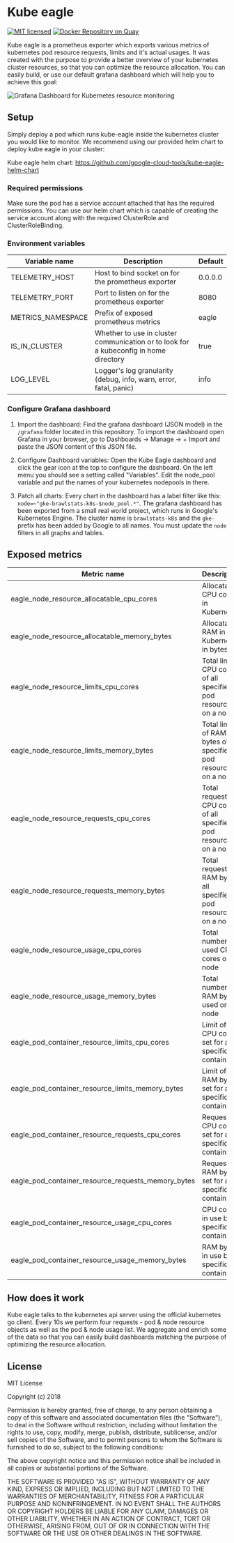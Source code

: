 # Kube eagle

<!-- prettier-ignore -->
[![MIT licensed](https://img.shields.io/badge/license-MIT-blue.svg)](https://raw.githubusercontent.com/google-cloud-tools/kube-eagle/master/LICENSE)
[![Docker Repository on Quay](https://quay.io/repository/google-cloud-tools/kube-eagle/status "Docker Repository on Quay")](https://quay.io/repository/google-cloud-tools/kube-eagle)

Kube eagle is a prometheus exporter which exports various metrics of kubernetes pod resource requests, limits and it's actual usages. It was created with the purpose to provide a better overview of your kubernetes cluster resources, so that you can optimize the resource allocation. You can easily build, or use our default grafana dashboard which will help you to achieve this goal:

![Grafana Dashboard for Kubernetes resource monitoring](https://raw.githubusercontent.com/google-cloud-tools/kube-eagle/master/grafana-sample.png)

## Setup

Simply deploy a pod which runs kube-eagle inside the kubernetes cluster you would like to monitor. We recommend using our provided helm chart to deploy kube eagle in your cluster:

Kube eagle helm chart: https://github.com/google-cloud-tools/kube-eagle-helm-chart

### Required permissions

Make sure the pod has a service account attached that has the required permissions. You can use our helm chart which is capable of creating the service account along with the required ClusterRole and ClusterRoleBinding.

### Environment variables

| Variable name     | Description                                                                           | Default |
| ----------------- | ------------------------------------------------------------------------------------- | ------- |
| TELEMETRY_HOST    | Host to bind socket on for the prometheus exporter                                    | 0.0.0.0 |
| TELEMETRY_PORT    | Port to listen on for the prometheus exporter                                         | 8080    |
| METRICS_NAMESPACE | Prefix of exposed prometheus metrics                                                  | eagle   |
| IS_IN_CLUSTER     | Whether to use in cluster communication or to look for a kubeconfig in home directory | true    |
| LOG_LEVEL         | Logger's log granularity (debug, info, warn, error, fatal, panic)                     | info    |

### Configure Grafana dashboard

1. Import the dashboard: Find the grafana dashboard (JSON model) in the `/grafana` folder located in this repository. To import the dashboard open Grafana in your browser, go to Dashboards -> Manage -> + Import and paste the JSON content of this JSON file.

2. Configure Dashboard variables: Open the Kube Eagle dashboard and click the gear icon at the top to configure the dashboard. On the left menu you should see a setting called "Variables". Edit the node_pool variable and put the names of your kubernetes nodepools in there.

3. Patch all charts: Every chart in the dashboard has a label filter like this: `node=~"gke-brawlstats-k8s-$node_pool.*"`. The grafana dashboard has been exported from a small real world project, which runs in Google's Kubernetes Engine. The cluster name is `brawlstats-k8s` and the `gke-` prefix has been added by Google to all names. You must update the `node` filters in all graphs and tables.

## Exposed metrics

| Metric name                                        | Description                                                         |
| -------------------------------------------------- | ------------------------------------------------------------------- |
| eagle_node_resource_allocatable_cpu_cores          | Allocatable CPU cores in Kubernetes                                 |
| eagle_node_resource_allocatable_memory_bytes       | Allocatable RAM in Kubernetes in bytes                              |
| eagle_node_resource_limits_cpu_cores               | Total limit CPU cores of all specified pod resources on a node      |
| eagle_node_resource_limits_memory_bytes            | Total limit of RAM bytes of all specified pod resources on a node   |
| eagle_node_resource_requests_cpu_cores             | Total request of CPU cores of all specified pod resources on a node |
| eagle_node_resource_requests_memory_bytes          | Total request of RAM bytes all specified pod resources on a node    |
| eagle_node_resource_usage_cpu_cores                | Total number of used CPU cores on a node                            |
| eagle_node_resource_usage_memory_bytes             | Total number of RAM bytes used on a node                            |
| eagle_pod_container_resource_limits_cpu_cores      | Limit of CPU cores set for a specific container                     |
| eagle_pod_container_resource_limits_memory_bytes   | Limit of RAM bytes set for a specific container                     |
| eagle_pod_container_resource_requests_cpu_cores    | Requested CPU cores set for a specific container                    |
| eagle_pod_container_resource_requests_memory_bytes | Requested RAM bytes set for a specific container                    |
| eagle_pod_container_resource_usage_cpu_cores       | CPU cores in use by a specific container                            |
| eagle_pod_container_resource_usage_memory_bytes    | RAM bytes in use by a specific container                            |

## How does it work

Kube eagle talks to the kubernetes api server using the official kubernetes go client. Every 10s we perform four requests - pod
& node resource objects as well as the pod & node usage list. We aggregate and enrich some of the data so that you can easily
build dashboards matching the purpose of optimizing the resource allocation.

## License

MIT License

Copyright (c) 2018

Permission is hereby granted, free of charge, to any person obtaining a copy
of this software and associated documentation files (the "Software"), to deal
in the Software without restriction, including without limitation the rights
to use, copy, modify, merge, publish, distribute, sublicense, and/or sell
copies of the Software, and to permit persons to whom the Software is
furnished to do so, subject to the following conditions:

The above copyright notice and this permission notice shall be included in all
copies or substantial portions of the Software.

THE SOFTWARE IS PROVIDED "AS IS", WITHOUT WARRANTY OF ANY KIND, EXPRESS OR
IMPLIED, INCLUDING BUT NOT LIMITED TO THE WARRANTIES OF MERCHANTABILITY,
FITNESS FOR A PARTICULAR PURPOSE AND NONINFRINGEMENT. IN NO EVENT SHALL THE
AUTHORS OR COPYRIGHT HOLDERS BE LIABLE FOR ANY CLAIM, DAMAGES OR OTHER
LIABILITY, WHETHER IN AN ACTION OF CONTRACT, TORT OR OTHERWISE, ARISING FROM,
OUT OF OR IN CONNECTION WITH THE SOFTWARE OR THE USE OR OTHER DEALINGS IN THE
SOFTWARE.
